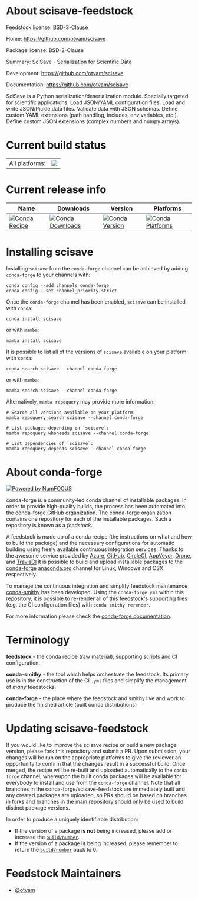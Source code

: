 About scisave-feedstock
=======================

Feedstock license: [BSD-3-Clause](https://github.com/conda-forge/scisave-feedstock/blob/main/LICENSE.txt)

Home: https://github.com/otvam/scisave

Package license: BSD-2-Clause

Summary: SciSave - Serialization for Scientific Data

Development: https://github.com/otvam/scisave

Documentation: https://github.com/otvam/scisave

SciSave is a Python serialization/deserialization module. Specially
targeted for scientific applications. Load JSON/YAML configuration files.
Load and write JSON/Pickle data files. Validate data with JSON schemas.
Define custom YAML extensions (path handling, includes, env variables, etc.).
Define custom JSON extensions (complex numbers and numpy arrays).


Current build status
====================


<table><tr><td>All platforms:</td>
    <td>
      <a href="https://dev.azure.com/conda-forge/feedstock-builds/_build/latest?definitionId=23704&branchName=main">
        <img src="https://dev.azure.com/conda-forge/feedstock-builds/_apis/build/status/scisave-feedstock?branchName=main">
      </a>
    </td>
  </tr>
</table>

Current release info
====================

| Name | Downloads | Version | Platforms |
| --- | --- | --- | --- |
| [![Conda Recipe](https://img.shields.io/badge/recipe-scisave-green.svg)](https://anaconda.org/conda-forge/scisave) | [![Conda Downloads](https://img.shields.io/conda/dn/conda-forge/scisave.svg)](https://anaconda.org/conda-forge/scisave) | [![Conda Version](https://img.shields.io/conda/vn/conda-forge/scisave.svg)](https://anaconda.org/conda-forge/scisave) | [![Conda Platforms](https://img.shields.io/conda/pn/conda-forge/scisave.svg)](https://anaconda.org/conda-forge/scisave) |

Installing scisave
==================

Installing `scisave` from the `conda-forge` channel can be achieved by adding `conda-forge` to your channels with:

```
conda config --add channels conda-forge
conda config --set channel_priority strict
```

Once the `conda-forge` channel has been enabled, `scisave` can be installed with `conda`:

```
conda install scisave
```

or with `mamba`:

```
mamba install scisave
```

It is possible to list all of the versions of `scisave` available on your platform with `conda`:

```
conda search scisave --channel conda-forge
```

or with `mamba`:

```
mamba search scisave --channel conda-forge
```

Alternatively, `mamba repoquery` may provide more information:

```
# Search all versions available on your platform:
mamba repoquery search scisave --channel conda-forge

# List packages depending on `scisave`:
mamba repoquery whoneeds scisave --channel conda-forge

# List dependencies of `scisave`:
mamba repoquery depends scisave --channel conda-forge
```


About conda-forge
=================

[![Powered by
NumFOCUS](https://img.shields.io/badge/powered%20by-NumFOCUS-orange.svg?style=flat&colorA=E1523D&colorB=007D8A)](https://numfocus.org)

conda-forge is a community-led conda channel of installable packages.
In order to provide high-quality builds, the process has been automated into the
conda-forge GitHub organization. The conda-forge organization contains one repository
for each of the installable packages. Such a repository is known as a *feedstock*.

A feedstock is made up of a conda recipe (the instructions on what and how to build
the package) and the necessary configurations for automatic building using freely
available continuous integration services. Thanks to the awesome service provided by
[Azure](https://azure.microsoft.com/en-us/services/devops/), [GitHub](https://github.com/),
[CircleCI](https://circleci.com/), [AppVeyor](https://www.appveyor.com/),
[Drone](https://cloud.drone.io/welcome), and [TravisCI](https://travis-ci.com/)
it is possible to build and upload installable packages to the
[conda-forge](https://anaconda.org/conda-forge) [anaconda.org](https://anaconda.org/)
channel for Linux, Windows and OSX respectively.

To manage the continuous integration and simplify feedstock maintenance
[conda-smithy](https://github.com/conda-forge/conda-smithy) has been developed.
Using the ``conda-forge.yml`` within this repository, it is possible to re-render all of
this feedstock's supporting files (e.g. the CI configuration files) with ``conda smithy rerender``.

For more information please check the [conda-forge documentation](https://conda-forge.org/docs/).

Terminology
===========

**feedstock** - the conda recipe (raw material), supporting scripts and CI configuration.

**conda-smithy** - the tool which helps orchestrate the feedstock.
                   Its primary use is in the construction of the CI ``.yml`` files
                   and simplify the management of *many* feedstocks.

**conda-forge** - the place where the feedstock and smithy live and work to
                  produce the finished article (built conda distributions)


Updating scisave-feedstock
==========================

If you would like to improve the scisave recipe or build a new
package version, please fork this repository and submit a PR. Upon submission,
your changes will be run on the appropriate platforms to give the reviewer an
opportunity to confirm that the changes result in a successful build. Once
merged, the recipe will be re-built and uploaded automatically to the
`conda-forge` channel, whereupon the built conda packages will be available for
everybody to install and use from the `conda-forge` channel.
Note that all branches in the conda-forge/scisave-feedstock are
immediately built and any created packages are uploaded, so PRs should be based
on branches in forks and branches in the main repository should only be used to
build distinct package versions.

In order to produce a uniquely identifiable distribution:
 * If the version of a package **is not** being increased, please add or increase
   the [``build/number``](https://docs.conda.io/projects/conda-build/en/latest/resources/define-metadata.html#build-number-and-string).
 * If the version of a package **is** being increased, please remember to return
   the [``build/number``](https://docs.conda.io/projects/conda-build/en/latest/resources/define-metadata.html#build-number-and-string)
   back to 0.

Feedstock Maintainers
=====================

* [@otvam](https://github.com/otvam/)

